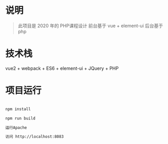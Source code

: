 # 说明
 
>  此项目是 2020 年的 PHP课程设计
>  前台基于 vue + element-ui
>  后台基于 php

# 技术栈

vue2 + webpack + ES6 + element-ui + JQuery + PHP

# 项目运行

``` bash

npm install

npm run build

运行Apache

访问 http://localhost:8083

``` 
